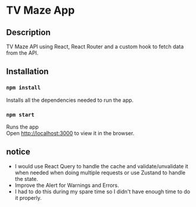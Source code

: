 # TV Maze App

## Description

TV Maze API using React, React Router and a custom hook to fetch data from the API.

## Installation

### `npm install`

Installs all the dependencies needed to run the app.

### `npm start`

Runs the app \
Open [http://localhost:3000](http://localhost:3000) to view it in the browser.

## notice

- I would use React Query to handle the cache and validate/unvalidate it when needed when doing multiple requests or use Zustand to handle the state.
- Improve the Alert for Warnings and Errors.
- I had to do this during my spare time so I didn't have enough time to do it properly.
